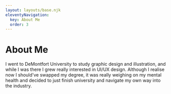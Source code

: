```yaml
---
layout: layouts/base.njk
eleventyNavigation:
  key: About Me
  order: 3
---
```

# About Me

I went to DeMontfort University to study graphic design and illustration, and while I was there I grew really interested in UI/UX design. Although I realise now I should've swapped my degree, it was really weighing on my mental health and decided to just finish university and navigate my own way into the industry.

<!-- Check out my portfolio!
put link here